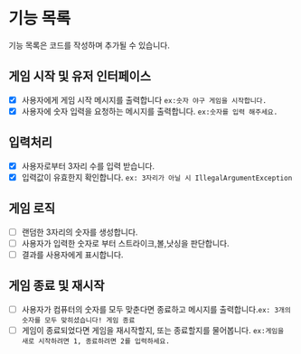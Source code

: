 # 기능 목록

기능 목록은 코드를 작성하며 추가될 수 있습니다.

## 게임 시작 및 유저 인터페이스
-[x] 사용자에게 게임 시작 메시지를 출력합니다 `ex:숫자 야구 게임을 시작합니다.`
-[x] 사용자에 숫자 입력을 요청하는 메시지를 출력합니다. `ex:숫자를 입력 해주세요.`

## 입력처리 
-[x] 사용자로부터 3자리 수를 입력 받습니다.
-[x] 입력값이 유효한지 확인합니다. `ex: 3자리가 아닐 시 IllegalArgumentException`

## 게임 로직
-[ ] 랜덤한 3자리의 숫자를 생성합니다.
-[ ] 사용자가 입력한 숫자로 부터 스트라이크,볼,낫싱을 판단합니다.
-[ ] 결과를 사용자에게 표시합니다.

## 게임 종료 및 재시작
-[ ] 사용자가 컴퓨터의 숫자를 모두 맞춘다면 종료하고 메시지를 출력합니다.`ex: 3개의 숫자를 모두 맞히셨습니다! 게임 종료`
-[ ] 게임이 종료되었다면 게임을 재시작할지, 또는 종료할지를 물어봅니다. `ex:게임을 새로 시작하려면 1, 종료하려면 2를 입력하세요. `
